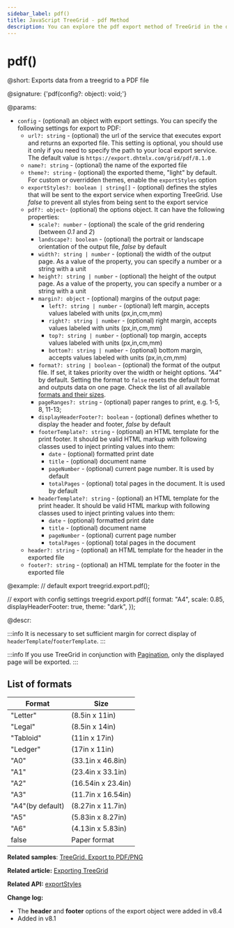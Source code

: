 ```yaml
---
sidebar_label: pdf()
title: JavaScript TreeGrid - pdf Method
description: You can explore the pdf export method of TreeGrid in the documentation of the DHTMLX JavaScript UI library. Browse developer guides and API reference, try out code examples and live demos, and download a free 30-day evaluation version of DHTMLX Suite.
---
```


# pdf()

@short: Exports data from a treegrid to a PDF file

@signature: {'pdf(config?: object): void;'}

@params:
- `config` - (optional) an object with export settings. You can specify the following settings for export to PDF:
    - `url?: string` - (optional) the url of the service that executes export and returns an exported file. This setting is optional, you should use it only if you need to specify the path to your local export service. The default value is `https://export.dhtmlx.com/grid/pdf/8.1.0`
    - `name?: string` - (optional) the name of the exported file
    - `theme?: string` - (optional) the exported theme, "light" by default. For custom or overridden themes, enable the `exportStyles` option
    - `exportStyles?: boolean | string[]` - (optional) defines the styles that will be sent to the export service when exporting TreeGrid. Use *false* to prevent all styles from being sent to the export service
    - `pdf?: object`- (optional) the options object. It can have the following properties:
        - `scale?: number` - (optional) the scale of the grid rendering (between *0.1* and *2*)
        - `landscape?: boolean` - (optional) the portrait or landscape orientation of the output file, *false* by default
        - `width?: string | number` - (optional) the width of the output page. As a value of the property, you can specify a number or a string with a unit
        - `height?: string | number` - (optional) the height of the output page. As a value of the property, you can specify a number or a string with a unit
        - `margin?: object` - (optional) margins of the output page:
            - `left?: string | number` - (optional) left margin, accepts values labeled with units (px,in,cm,mm)
            - `right?: string | number` - (optional) right margin, accepts values labeled with units (px,in,cm,mm)
            - `top?: string | number` - (optional) top margin, accepts values labeled with units (px,in,cm,mm)
            - `bottom?: string | number` - (optional) bottom margin, accepts values labeled with units (px,in,cm,mm)
        - `format?: string | boolean` - (optional) the format of the output file. If set, it takes priority over the width or height options. *"A4"* by default. Setting the format to `false` resets the default format and outputs data on one page.
        Check the list of all available [formats and their sizes](#list-of-formats).
        - `pageRanges?: string` - (optional) paper ranges to print, e.g. 1-5, 8, 11-13;
        - `displayHeaderFooter?: boolean` - (optional) defines whether to display the header and footer, *false* by default
        - `footerTemplate?: string` - (optional) an HTML template for the print footer. It should be valid HTML markup with following classes used to inject printing values into them:
            - `date` - (optional) formatted print date
            - `title` - (optional) document name
            - `pageNumber` - (optional) current page number. It is used by default
            - `totalPages` - (optional) total pages in the document. It is used by default
        - `headerTemplate?: string` - (optional) an HTML template for the print header. It should be valid HTML markup with following classes used to inject printing values into them:
            - `date` - (optional) formatted print date
            - `title` - (optional) document name
            - `pageNumber` - (optional) current page number
            - `totalPages` - (optional) total pages in the document
    - `header?: string` - (optional) an HTML template for the header in the exported file
    - `footer?: string` - (optional) an HTML template for the footer in the exported file

@example:
// default export
treegrid.export.pdf();

// export with config settings
treegrid.export.pdf({
    format: "A4",
    scale: 0.85,
    displayHeaderFooter: true,
    theme: "dark",
});


@descr:

:::info
It is necessary to set sufficient margin for correct display of `headerTemplate`/`footerTemplate`.
:::

:::info
If you use TreeGrid in conjunction with [Pagination](pagination.md), only the displayed page will be exported. 
:::

## List of formats

| Format           | Size               |
| ---------------- | ------------------ |
| "Letter"         | (8.5in x 11in)     |
| "Legal"          | (8.5in x 14in)     |
| "Tabloid"        | (11in x 17in)      |
| "Ledger"         | (17in x 11in)      |
| "A0"             | (33.1in x 46.8in)  |
| "A1"             | (23.4in x 33.1in)  |
| "A2"             | (16.54in x 23.4in) |
| "A3"             | (11.7in x 16.54in) |
| "A4"(by default) | (8.27in x 11.7in)  |
| "A5"             | (5.83in x 8.27in)  |
| "A6"             | (4.13in x 5.83in)  |
| false            | Paper format       |

**Related samples**: [TreeGrid. Export to PDF/PNG](https://snippet.dhtmlx.com/iyqmmcoh)

**Related article:** [Exporting TreeGrid](treegrid/usage.md)

**Related API:** [exportStyles](treegrid/api/treegrid_exportstyles_config.md)

**Change log:** 
- The **header** and **footer** options of the export object were added in v8.4
- Added in v8.1